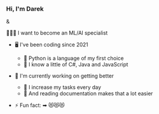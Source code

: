 ### Hi, I'm Darek

&

🚀🚀🚀 I want to become an ML/AI specialist 

* 🖥 I've been coding since 2021
  * 🐍 Python is a language of my first choice
  * 👀 I know a little of C#, Java and JavaScript
* 💪 I'm currently working on getting better
  * 💬 I increase my tasks every day
  * 📖 And reading documentation makes that a lot easier
 
* ⚡ Fun fact: ➡ 😻😻😻


<!--
**DarekW90/DarekW90** is a ✨ _special_ ✨ repository because its `README.md` (this file) appears on your GitHub profile.

Here are some ideas to get you started:

- 🔭 I’m currently working on ...
- 🌱 I’m currently learning ...
- 👯 I’m looking to collaborate on ...
- 🤔 I’m looking for help with ...
-  Ask me about ...
- 📫 How to reach me: ...
- 😄 Pronouns: ...
- ⚡ Fun fact: ...
-->
